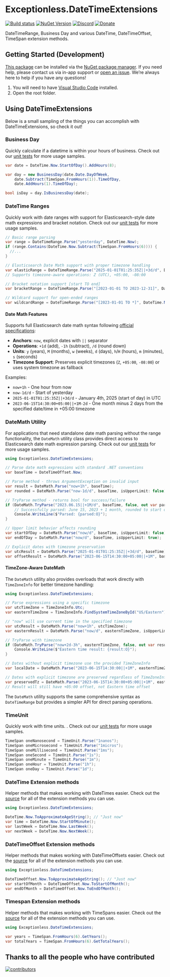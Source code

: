 # Exceptionless.DateTimeExtensions

[![Build status](https://github.com/Exceptionless/Exceptionless.DateTimeExtensions/workflows/Build/badge.svg)](https://github.com/Exceptionless/Exceptionless.DateTimeExtensions/actions)
[![NuGet Version](http://img.shields.io/nuget/v/Exceptionless.DateTimeExtensions.svg?style=flat)](https://www.nuget.org/packages/Exceptionless.DateTimeExtensions/)
[![Discord](https://img.shields.io/discord/715744504891703319)](https://discord.gg/6HxgFCx)
[![Donate](https://img.shields.io/badge/donorbox-donate-blue.svg)](https://donorbox.org/exceptionless?recurring=true)

DateTimeRange, Business Day and various DateTime, DateTimeOffset, TimeSpan extension methods.

## Getting Started (Development)

[This package](https://www.nuget.org/packages/Exceptionless.DateTimeExtensions/) can be installed via the [NuGet package manager](https://docs.nuget.org/consume/Package-Manager-Dialog). If you need help, please contact us via in-app support or [open an issue](https://github.com/exceptionless/Exceptionless.DateTimeExtensions/issues/new). We’re always here to help if you have any questions!

1. You will need to have [Visual Studio Code](https://code.visualstudio.com/) installed.
2. Open the root folder.

## Using DateTimeExtensions

Below is a small sampling of the things you can accomplish with DateTimeExtensions, so check it out!

### Business Day

Quickly calculate if a datetime is within your hours of business. Check out our [unit tests](https://github.com/exceptionless/Exceptionless.DateTimeExtensions/blob/main/tests/Exceptionless.DateTimeExtensions.Tests/BusinessDayTests.cs) for more usage samples.

```csharp
var date = DateTime.Now.StartOfDay().AddHours(8);

var day = new BusinessDay(date.Date.DayOfWeek,
    date.Subtract(TimeSpan.FromHours(1)).TimeOfDay,
    date.AddHours(1).TimeOfDay);

bool isDay = day.IsBusinessDay(date);
```

### DateTime Ranges

Quickly work with date ranges with support for Elasticsearch-style date math expressions and bracket notation. Check out our [unit tests](https://github.com/exceptionless/Exceptionless.DateTimeExtensions/blob/main/tests/Exceptionless.DateTimeExtensions.Tests/DateTimeRangeTests.cs) for more usage samples.

```csharp
// Basic range parsing
var range = DateTimeRange.Parse("yesterday", DateTime.Now);
if (range.Contains(DateTime.Now.Subtract(TimeSpan.FromHours(6)))) {
  //...
}

// Elasticsearch Date Math support with proper timezone handling
var elasticRange = DateTimeRange.Parse("2025-01-01T01:25:35Z||+3d/d", DateTime.Now);
// Supports timezone-aware operations: Z (UTC), +05:00, -08:00

// Bracket notation support [start TO end]
var bracketRange = DateTimeRange.Parse("[2023-01-01 TO 2023-12-31]", DateTime.Now);

// Wildcard support for open-ended ranges
var wildcardRange = DateTimeRange.Parse("[2023-01-01 TO *]", DateTime.Now); // From date to infinity
```

#### Date Math Features

Supports full Elasticsearch date math syntax following [official specifications](https://www.elastic.co/guide/en/elasticsearch/reference/current/common-options.html#date-math):

- **Anchors**: `now`, explicit dates with `||` separator
- **Operations**: `+1d` (add), `-1h` (subtract), `/d` (round down)
- **Units**: `y` (years), `M` (months), `w` (weeks), `d` (days), `h`/`H` (hours), `m` (minutes), `s` (seconds)
- **Timezone Support**: Preserves explicit timezones (`Z`, `+05:00`, `-08:00`) or uses system timezone as fallback

Examples:

- `now+1h` - One hour from now
- `now-1d/d` - Start of yesterday
- `2025-01-01T01:25:35Z||+3d/d` - January 4th, 2025 (start of day) in UTC
- `2023-06-15T14:30:00+05:00||+1M-2d` - One month minus 2 days from the specified date/time in +05:00 timezone

### DateMath Utility

For applications that need standalone date math parsing without the range functionality, the `DateMath` utility class provides direct access to Elasticsearch date math expression parsing. Check out our [unit tests](https://github.com/exceptionless/Exceptionless.DateTimeExtensions/blob/main/tests/Exceptionless.DateTimeExtensions.Tests/DateMathTests.cs) for more usage samples.

```csharp
using Exceptionless.DateTimeExtensions;

// Parse date math expressions with standard .NET conventions
var baseTime = DateTimeOffset.Now;

// Parse method - throws ArgumentException on invalid input
var result = DateMath.Parse("now+1h", baseTime);
var rounded = DateMath.Parse("now-1d/d", baseTime, isUpperLimit: false); // Start of yesterday

// TryParse method - returns bool for success/failure
if (DateMath.TryParse("2023.06.15||+1M/d", baseTime, false, out var parsed)) {
    // Successfully parsed: June 15, 2023 + 1 month, rounded to start of day
    Console.WriteLine($"Parsed: {parsed:O}");
}

// Upper limit behavior affects rounding
var startOfDay = DateMath.Parse("now/d", baseTime, isUpperLimit: false); // 00:00:00
var endOfDay = DateMath.Parse("now/d", baseTime, isUpperLimit: true);     // 23:59:59.999

// Explicit dates with timezone preservation
var utcResult = DateMath.Parse("2025-01-01T01:25:35Z||+3d/d", baseTime);
var offsetResult = DateMath.Parse("2023-06-15T14:30:00+05:00||+1M", baseTime);
```

#### TimeZone-Aware DateMath

The `DateMath` utility also provides overloads that work directly with `TimeZoneInfo` for better timezone handling:

```csharp
using Exceptionless.DateTimeExtensions;

// Parse expressions using a specific timezone
var utcTimeZone = TimeZoneInfo.Utc;
var easternTimeZone = TimeZoneInfo.FindSystemTimeZoneById("US/Eastern");

// "now" will use current time in the specified timezone
var utcResult = DateMath.Parse("now+1h", utcTimeZone);
var easternResult = DateMath.Parse("now/d", easternTimeZone, isUpperLimit: false);

// TryParse with timezone
if (DateMath.TryParse("now+2d-3h", easternTimeZone, false, out var result)) {
    Console.WriteLine($"Eastern time result: {result:O}");
}

// Dates without explicit timezone use the provided TimeZoneInfo
var localDate = DateMath.Parse("2023-06-15T14:30:00||+1M", easternTimeZone);

// Dates with explicit timezone are preserved regardless of TimeZoneInfo parameter
var preservedTz = DateMath.Parse("2023-06-15T14:30:00+05:00||+1M", easternTimeZone);
// Result will still have +05:00 offset, not Eastern time offset
```

The `DateMath` utility supports the same comprehensive syntax as `DateTimeRange` but provides a simpler API for direct parsing operations.

### TimeUnit

Quickly work with time units. . Check out our [unit tests](https://github.com/exceptionless/Exceptionless.DateTimeExtensions/blob/main/tests/Exceptionless.DateTimeExtensions.Tests/TimeUnitTests.cs) for more usage samples.

```csharp
TimeSpan oneNanosecond = TimeUnit.Parse("1nanos");
TimeSpan oneMicrosecond = TimeUnit.Parse("1micros");
TimeSpan oneMillisecond = TimeUnit.Parse("1ms");
TimeSpan oneSecond = TimeUnit.Parse("1s");
TimeSpan oneMinute = TimeUnit.Parse("1m");
TimeSpan oneHour = TimeUnit.Parse("1h");
TimeSpan oneDay = TimeUnit.Parse("1d");
```

### DateTime Extension methods

Helper methods that makes working with DateTimes easier.  Check out the [source](https://github.com/exceptionless/Exceptionless.DateTimeExtensions/blob/main/src/Exceptionless.DateTimeExtensions/DateTimeExtensions.cs) for all of the extension methods you can use.

```csharp
using Exceptionless.DateTimeExtensions;

DateTime.Now.ToApproximateAgeString(); // "Just now"
var time = DateTime.Now.StartOfMinute();
var lastWeek = DateTime.Now.LastWeek();
var nextWeek = DateTime.Now.NextWeek();
```

### DateTimeOffset Extension methods

Helper methods that makes working with DateTimeOffsets easier.  Check out the [source](https://github.com/exceptionless/Exceptionless.DateTimeExtensions/blob/master/src/Exceptionless.DateTimeExtensions/DateTimeOffsetExtensions.cs) for all of the extension methods you can use.

```csharp
using Exceptionless.DateTimeExtensions;

DateTimeOffset.Now.ToApproximateAgeString(); // "Just now"
var startOfMonth = DateTimeOffset.Now.ToStartOfMonth();
var endOfMonth = DateTimeOffset.Now.ToEndOfMonth();
```

### Timespan Extension methods

Helper methods that makes working with TimeSpans easier.  Check out the [source](https://github.com/exceptionless/Exceptionless.DateTimeExtensions/blob/main/src/Exceptionless.DateTimeExtensions/TimeSpanExtensions.cs) for all of the extension methods you can use.

```csharp
using Exceptionless.DateTimeExtensions;

var years = TimeSpan.FromHours(6).GetYears();
var totalYears = TimeSpan.FromHours(6).GetTotalYears();
```

## Thanks to all the people who have contributed

[![contributors](https://contributors-img.web.app/image?repo=exceptionless/Exceptionless.DateTimeExtensions)](https://github.com/exceptionless/Exceptionless.DateTimeExtensions/graphs/contributors)
